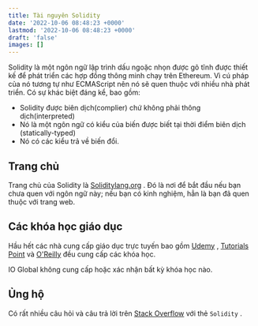 ```yaml
---
title: Tài nguyên Solidity
date: '2022-10-06 08:48:23 +0000'
lastmod: '2022-10-06 08:48:23 +0000'
draft: 'false'
images: []
---
```


Solidity là một ngôn ngữ lập trình dấu ngoặc nhọn được gõ tĩnh được thiết kế để phát triển các hợp đồng thông minh chạy trên Ethereum. Vì cú pháp của nó tương tự như ECMAScript nên nó sẽ quen thuộc với nhiều nhà phát triển. Có sự khác biệt đáng kể, bao gồm:

- Solidity được biên dịch(complier) chứ không phải thông dịch(interpreted)
- Nó là một ngôn ngữ có kiểu của biến được biết tại thời điểm biên dịch (statically-typed)
- Nó có các kiểu trả về biến đổi.

## Trang chủ

Trang chủ của Solidity là [Soliditylang.org](https://soliditylang.org/) . Đó là nơi để bắt đầu nếu bạn chưa quen với ngôn ngữ này; nếu bạn có kinh nghiệm, hẳn là bạn đã quen thuộc với trang web.

## Các khóa học giáo dục

Hầu hết các nhà cung cấp giáo dục trực tuyến bao gồm [Udemy](https://udemy.com/) , [Tutorials Point](https://www.tutorialspoint.com/index.htm) và [O'Reilly](https://www.oreilly.com/) đều cung cấp các khóa học.

IO Global không cung cấp hoặc xác nhận bất kỳ khóa học nào.

## Ủng hộ

Có rất nhiều câu hỏi và câu trả lời trên [Stack Overflow](https://stackoverflow.com/questions/tagged/solidity) với thẻ `Solidity` .
